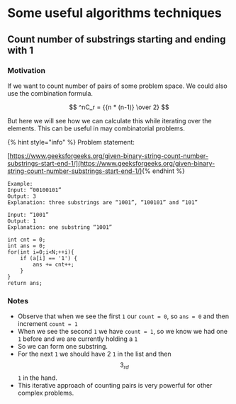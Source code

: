 # Some useful algorithms techniques

## Count number of substrings starting and ending with 1

### Motivation

If we want to count number of pairs of some problem space. We could also use the combination formula.&#x20;

$$
^nC_r = {{n * (n-1)} \over 2}
$$

But here we will see how we can calculate this while iterating over the elements. This can be useful in may combinatorial problems.

{% hint style="info" %}
Problem statement:&#x20;

[https://www.geeksforgeeks.org/given-binary-string-count-number-substrings-start-end-1/](https://www.geeksforgeeks.org/given-binary-string-count-number-substrings-start-end-1/)​
{% endhint %}

```
Example:
Input: “00100101”
Output: 3
Explanation: three substrings are “1001”, “100101” and “101”

Input: “1001”
Output: 1
Explanation: one substring “1001”
```

```
int cnt = 0;
int ans = 0;
for(int i=0;i<N;++i){
    if (a[i] == '1') {
        ans += cnt++;
    }
}
return ans;
```

### Notes

* Observe that when we see the first `1` our `count = 0`, so `ans = 0` and then increment `count = 1`
* When we see the second `1` we have `count = 1`, so we know we had one `1` before and we are currently holding a `1`
* So we can form one substring.
* For the next `1` we should have 2 `1` in the list and then $$3_{rd}$$ `1` in the hand.
* This iterative approach of counting pairs is very powerful for other complex problems.
